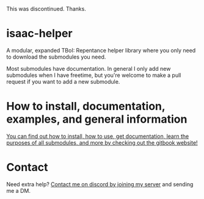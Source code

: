 This was discontinued. Thanks.

# isaac-helper
A modular, expanded TBoI: Repentance helper library where you only need to download the submodules you need.

Most submodules have documentation. In general I only add new submodules when I have freetime, but you're welcome to make a pull request if you want to add a new submodule.

# How to install, documentation, examples, and general information
[You can find out how to install, how to use, get documentation, learn the purposes of all submodules, and more by checking out the gitbook website!](https://maya-bee.gitbook.io/api-docs/)

# Contact
Need extra help? [Contact me on discord by joining my server](https://discord.gg/bNhNkGa6QX) and sending me a DM. 
